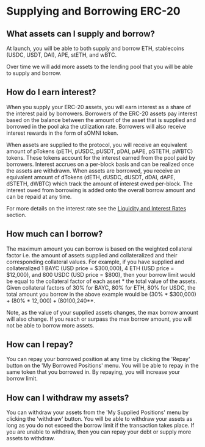 # Supplying and Borrowing ERC-20

## What assets can I supply and borrow?

At launch, you will be able to both supply and borrow ETH, stablecoins (USDC, USDT, DAI), APE, stETH, and wBTC.

Over time we will add more assets to the lending pool that you will be able to supply and borrow.

## How do I earn interest?

When you supply your ERC-20 assets, you will earn interest as a share of the interest paid by borrowers. Borrowers of the ERC-20 assets pay interest based on the balance between the amount of the asset that is supplied and borrowed in the pool aka the utilization rate. Borrowers will also receive interest rewards in the form of sOMNI token.&#x20;

When assets are supplied to the protocol, you will receive an equivalent amount of pTokens (pETH, pUSDC, pUSDT, pDAI, pAPE, pSTETH, pWBTC) tokens. These tokens account for the interest earned from the pool paid by borrowers. Interest accrues on a per-block basis and can be realized once the assets are withdrawn. When assets are borrowed, you receive an equivalent amount of dTokens (dETH, dUSDC, dUSDT, dDAI, dAPE, dSTETH, dWBTC) which track the amount of interest owed per-block. The interest owed from borrowing is added onto the overall borrow amount and can be repaid at any time.

For more details on the interest rate see the [Liquidity and Interest Rates](../risk-framework/liquidity-and-interest-rates.md) section.

## How much can I borrow?

The maximum amount you can borrow is based on the weighted collateral factor i.e. the amount of assets supplied and collateralized and their corresponding collateral values. For example, if you have supplied and collateralized 1 BAYC (USD price = $300,000), 4 ETH (USD price = $12,000), and 800 USDC (USD price = $800), then your borrow limit would be equal to the collateral factor of each asset \* the total value of the assets. Given collateral factors of 30% for BAYC, 80% for ETH, 80% for USDC, the total amount you borrow in the above example would be (30% \* $300,000) + (80% \* $12,000) + (80% + 800) = **$100,240**.

Note, as the value of your supplied assets changes, the max borrow amount will also change. If you reach or surpass the max borrow amount, you will not be able to borrow more assets.

## How can I repay?

You can repay your borrowed position at any time by clicking the 'Repay' button on the 'My Borrowed Positions' menu. You will be able to repay in the same token that you borrowed in. By repaying, you will increase your borrow limit.

## How can I withdraw my assets?

You can withdraw your assets from the 'My Supplied Positions' menu by clicking the 'withdraw' button. You will be able to withdraw your assets as long as you do not exceed the borrow limit if the transaction takes place. If you are unable to withdraw, then you can repay your debt or supply more assets to withdraw.
